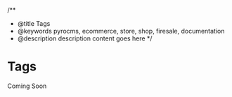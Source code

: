 /**
 * @title Tags
 * @keywords pyrocms, ecommerce, store, shop, firesale, documentation
 * @description description content goes here
 */
# Tags

Coming Soon